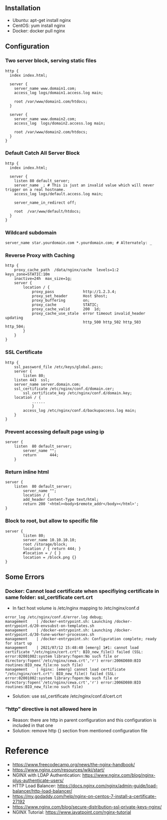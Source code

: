 ## Installation

- Ubuntu: apt-get install nginx
- CentOS: yum install nginx
- Docker: docker pull nginx

## Configuration

### Two server block, serving static files
```nginx
http {
  index index.html;

  server {
    server_name www.domain1.com;
    access_log logs/domain1.access.log main;

    root /var/www/domain1.com/htdocs;
  }

  server {
    server_name www.domain2.com;
    access_log  logs/domain2.access.log main;

    root /var/www/domain2.com/htdocs;
  }
}
```

### Default Catch All Server Block
```nginx
http {
  index index.html;

  server {
    listen 80 default_server;
    server_name _; # This is just an invalid value which will never trigger on a real hostname.
    access_log logs/default.access.log main;

    server_name_in_redirect off;

    root  /var/www/default/htdocs;
  }
}
```

### Wildcard subdomain
```nginx
server_name star.yourdomain.com *.yourdomain.com; # Alternately: _
```

### Reverse Proxy with Caching
```nginx
http {
    proxy_cache_path  /data/nginx/cache  levels=1:2    keys_zone=STATIC:10m
    inactive=24h  max_size=1g;
    server {
        location / {
            proxy_pass             http://1.2.3.4;
            proxy_set_header       Host $host;
            proxy_buffering        on;
            proxy_cache            STATIC;
            proxy_cache_valid      200  1d;
            proxy_cache_use_stale  error timeout invalid_header updating
                                   http_500 http_502 http_503 http_504;
        }
    }
}
```

### SSL Certificate
```nginx
http {
    ssl_password_file /etc/keys/global.pass;
    server {
    	listen 80;
	listen 443  ssl;
	server_name	server.domain.com;
	ssl_certificate /etc/nginx/conf.d/domain.cer;	
        ssl_certificate_key /etc/nginx/conf.d/domain.key;
	location / {
        	......
        	}
		access_log /etc/nginx/conf.d/backupaccess.log main;
	}
}
```

### Prevent accessing default page using ip
```nginx
server {
   	listen	80 default_server;
    	server_name "";
    	return      444;
	}
```

### Return inline html
```nginx
server {
   	listen	80 default_server;
    	server_name "";
    	location / {
		add_header Content-Type text/html;
		return 200 '<html><body>$remote_addr</body></html>';
}
```

### Block to root, but allow to specific file
```nginx
server {
        listen 80;
        server_name 10.10.10.10;
        root /storage/block;
        location / { return 444; }
        #location = / { }
        location = /block.png {}
}
```

## Some Errors

### Docker: Cannot load certificate when specifiying certificate in same folder: ssl_certificate cert.crt
- In fact host volume is /etc/nginx mapping to /etc/nginx/conf.d
```nginx
error_log /etc/nginx/conf.d/error.log debug;
management    | /docker-entrypoint.sh: Launching /docker-entrypoint.d/20-envsubst-on-templates.sh
management    | /docker-entrypoint.sh: Launching /docker-entrypoint.d/30-tune-worker-processes.sh
management    | /docker-entrypoint.sh: Configuration complete; ready for start up
management    | 2021/07/12 15:48:40 [emerg] 1#1: cannot load certificate "/etc/nginx/cert.crt": BIO_new_file() failed (SSL: error:02001002:system library:fopen:No such file or directory:fopen('/etc/nginx/cewa.crt','r') error:2006D080:BIO routines:BIO_new_file:no such file)
management    | nginx: [emerg] cannot load certificate "/etc/nginx/cert.crt": BIO_new_file() failed (SSL: error:02001002:system library:fopen:No such file or directory:fopen('/etc/nginx/cewa.crt','r') error:2006D080:BIO routines:BIO_new_file:no such file)
```

- Solution: use ssl_certificate /etc/nginx/conf.d/cert.crt

### “http” directive is not allowed here in <config file>
- Reason: there are http in parent configuration and this configuration is included in that one
- Solution: remove http {} section from mentioned configuration file

# Reference

- https://www.freecodecamp.org/news/the-nginx-handbook/
- https://www.nginx.com/resources/wiki/start/
- NGINX with LDAP Authentication: https://www.nginx.com/blog/nginx-plus-authenticate-users/
- HTTP Load Balancer: https://docs.nginx.com/nginx/admin-guide/load-balancer/http-load-balancer/
- https://my.godaddy.com/help/nginx-on-centos-7-install-a-certificate-27192
- https://www.nginx.com/blog/secure-distribution-ssl-private-keys-nginx/
- NGINX Tutorial: https://www.javatpoint.com/nginx-tutorial